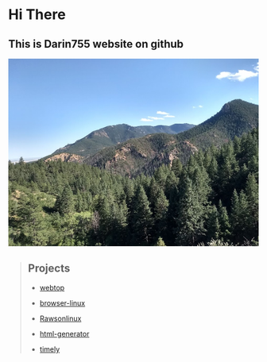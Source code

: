 # Hi There
## This is Darin755 website on github
![Mountains](mountains.jpeg)

> ## Projects
> - [webtop](https://darin755.github.io/webtop)
> 
> - [browser-linux](https://darin755.github.io/browser-linux)
> 
> - [Rawsonlinux](https://darin755.github.io/Rawsonlinux)
> 
> - [html-generator](https://darin755.github.io/html-generator)
> 
> - [timely](https://darin755.github.io/timely)
